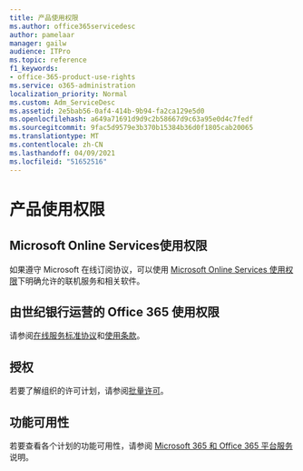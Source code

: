 ```yaml
---
title: 产品使用权限
ms.author: office365servicedesc
author: pamelaar
manager: gailw
audience: ITPro
ms.topic: reference
f1_keywords:
- office-365-product-use-rights
ms.service: o365-administration
localization_priority: Normal
ms.custom: Adm_ServiceDesc
ms.assetid: 2e5bab56-0af4-414b-9b94-fa2ca129e5d0
ms.openlocfilehash: a649a71691d9d9c2b58667d9c63a95e0d4c7fedf
ms.sourcegitcommit: 9fac5d9579e3b370b15384b36d0f1805cab20065
ms.translationtype: MT
ms.contentlocale: zh-CN
ms.lasthandoff: 04/09/2021
ms.locfileid: "51652516"
---
```

# <a name="product-use-rights"></a>产品使用权限

## <a name="microsoft-online-services-use-rights"></a>Microsoft Online Services使用权限

如果遵守 Microsoft 在线订阅协议，可以使用 [Microsoft Online Services 使用权限](https://www.microsoftvolumelicensing.com/DocumentSearch.aspx?Mode=3&DocumentTypeId=37&ShowArchived=true)下明确允许的联机服务和相关软件。
  
## <a name="office-365-operated-by-21vianet-use-rights"></a>由世纪银行运营的 Office 365 使用权限

请参阅[在线服务标准协议](https://www.21vbluecloud.com/office365/O365-AgreeWebDir/)和[使用条款](https://www.21vbluecloud.com/office365/O365-TOU/)。
  
## <a name="licensing"></a>授权

若要了解组织的许可计划，请参阅[批量许可](https://go.microsoft.com/fwlink/?LinkId=393693)。
  
## <a name="feature-availability"></a>功能可用性

若要查看各个计划的功能可用性，请参阅 [Microsoft 365 和 Office 365 平台服务](office-365-platform-service-description.md)说明。
  

